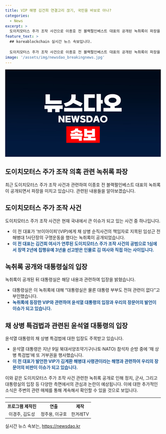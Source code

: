 ```yaml
---
title: VIP 해명 김건희 연결고리 끊기, 국민을 바보로 아나?
categories:
  - News
excerpt: >
  도이치모터스 주가 조작 사건으로 이종호 전 블랙펄인베스트 대표의 공개된 녹취록이 파장을 일으키고 있습니다. 그의 발언으로 임성근 전 해병대 1사단장의 구명운동과 관련된 내용이 포함되어 있어 녹취록이 논란을 불러오고 있습니다. 대통령실은 관련 없다고 밝혔으며, 윤석열 대통령은 ‘채 상병 특검법’ 거부권을 행사한 바 있습니다. 이에 대한 이전 블랙펄인베스트 대표의 해명과 국민들의 반응이 예상되고, 자세한 내용은 〈공덕포차〉를 확인하세요.
feature_text: >
  ## koreablockchain 실시간 뉴스 속보입니다.

  도이치모터스 주가 조작 사건으로 이종호 전 블랙펄인베스트 대표의 공개된 녹취록이 파장을 일으키고 있습니다. 그의 발언으로 임성근 전 해병대 1사단장의 구명운동과 관련된 내용이 포함되어 있어 녹취록이 논란을 불러오고 있습니다. 대통령실은 관련 없다고 밝혔으며, 윤석열 대통령은 ‘채 상병 특검법’ 거부권을 행사한 바 있습니다. 이에 대한 이전 블랙펄인베스트 대표의 해명과 국민들의 반응이 예상되고, 자세한 내용은 〈공덕포차〉를 확인하세요.
image: '/assets/img/newsdao_breakingnews.jpg'
---
```


<p><img src="/assets/img/newsdao_breakingnews.jpg" alt="koreablockchain 속보" /></p>

<h2>도이치모터스 주가 조작 의혹 관련 녹취록 파장</h2>

<p data-ke-size="size16">최근 도이치모터스 주가 조작 사건과 관련하여 이종호 전 블랙펄인베스트 대표의 녹취록이 공개되면서 파장을 미치고 있습니다. 관련된 내용들을 알아보겠습니다.</p>

<h2 data-ke-size="size26">도이치모터스 주가 조작 사건</h2>

<p data-ke-size="size16">도이치모터스 주가 조작 사건은 현재 국내에서 큰 이슈가 되고 있는 사건 중 하나입니다.</p>

<ul>
  <li>이 전 대표가 ‘브이아이피’(VIP)에게 채 상병 순직사건의 책임자로 지목된 임성근 전 해병대 1사단장의 구명운동을 했다는 녹취록이 공개되었습니다.</li>
  <li><b><span style="color: #1a5490;">이 전 대표는 김건희 여사가 연루된 도이치모터스 주가 조작 사건의 공범으로 1심에서 징역 2년에 집행유예 3년을 선고받은 인물로 김 여사와 직접 아는 사이입니다.</span></b></li>
</ul>

<h2 data-ke-size="size26">녹취록 공개와 대통령실의 입장</h2>

<p data-ke-size="size16">녹취록이 공개된 뒤 대통령실은 해당 내용과 관련하여 입장을 밝혔습니다.</p>

<ul>
  <li>대통령실은 이 녹취록에 대해 “대통령실은 물론 대통령 부부도 전혀 관련이 없다”고 부인했습니다.</li>
  <li><b><span style="color: #1a5490;">녹취록에 등장한 VIP와 관련하여 윤석열 대통령의 입장과 우리의 장문어의 발언이 이슈가 되고 있습니다.</span></b></li>
</ul>

<h2 data-ke-size="size26">채 상병 특검법과 관련된 윤석열 대통령의 입장</h2>

<p data-ke-size="size16">윤석열 대통령의 채 상병 특검법에 대한 입장도 주목받고 있습니다.</p>

<ul>
  <li>윤석열 대통령은 지난 9일 북대서양조약기구(나토·NATO) 참석차 순방 중에 ‘채 상병 특검법’에 또 거부권을 행사했습니다.</li>
  <li><b><span style="color: #1a5490;">이 전 대표가 발언한 VIP가 김계환 해병대 사령관이라는 해명과 관련하여 우리의 장문어의 비판이 이슈가 되고 있습니다.</span></b></li>
</ul>

<p data-ke-size="size16">이와 같은 도이치모터스 주가 조작 사건 관련한 녹취록 공개로 인해 정치, 군사, 그리고 대통령실의 입장 등 다양한 측면에서의 관심과 논란이 예상됩니다. 이에 대한 추가적인 소식은 주변의 관련 매체를 통해 계속해서 확인할 수 있을 것으로 보입니다.</p>

<hr>

<table>
  <tr>
    <td style="text-align: center; height: 17px;"><b>프로그램 제작진</b></td>
    <td style="text-align: center; height: 17px;"><b>연출</b></td>
    <td style="text-align: center; height: 17px;"><b>제작</b></td>
  </tr>
  <tr>
    <td style="text-align: center; height: 17px;">이경주, 김도성</td>
    <td style="text-align: center; height: 17px;">정주용, 이규호</td>
    <td style="text-align: center; height: 17px;">한겨레TV</td>
  </tr>
</table>

<p data-ke-size="size16"></p>
실시간 뉴스 속보는, <a href="https://newsdao.kr" rel="dofollow">https://newsdao.kr</a>


